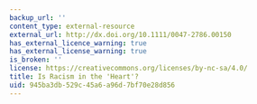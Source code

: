 ```yaml
---
backup_url: ''
content_type: external-resource
external_url: http://dx.doi.org/10.1111/0047-2786.00150
has_external_licence_warning: true
has_external_license_warning: true
is_broken: ''
license: https://creativecommons.org/licenses/by-nc-sa/4.0/
title: Is Racism in the 'Heart'?
uid: 945ba3db-529c-45a6-a96d-7bf70e28d856
---
```

